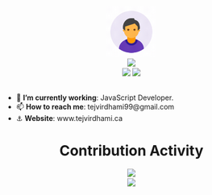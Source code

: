 <html>
    <head />
    <body>
<div>
    <div align="center">
        <img src="user.gif" height="100" width="100" />
    </div>
    <div align="center">
        <img src="https://readme-typing-svg.herokuapp.com?center=true&lines=Hi!+%F0%9F%91%8B++I'm+Tejvir;Software+Developer;JavaScript+Developer;Full-stack+Developer" />
    </div>
    <div align="center">
        <a href="https://www.linkedin.com/in/tejvir-dhami-20b6381a3/"><img
                src="https://img.shields.io/badge/Linkedin-0077b5?style=flat&logo=linkedin" /></a>
        <a href="https://twitter.com/DhamiTejvir">
            <img src="https://img.shields.io/twitter/follow/DhamiTejvir?label=Follow&style=social" />
        </a>
    </div>
    <div align="left">
        <br>
        <ul>
            <li>🌱 <b>I’m currently working</b>: JavaScript Developer.</li>
            <li>📫 <b>How to reach me</b>: tejvirdhami99@gmail.com
            </li>
            <li>⚓️ <b>Website</b>: www.tejvirdhami.ca
            </li>
        </ul>
    </div>
    <div align="center">
        <h1>Contribution Activity</h1>
        <img src="https://github-readme-stats.vercel.app/api?username=tejvirdhami&title_color=6FDA44&text_color=FFFFFF&show_icons=true&icon_color=6FDA44&include_all_commits=true&count_private=true&theme=dark"
            height="200" />
        <br>
        <img src="https://github-readme-streak-stats.herokuapp.com/?user=tejvirdhami&theme=dark&date_format=j%20M%5B%20Y%5D&currStreakLabel=6FDA44&fire=6FDA44&ring=6FDA44"
            height="200" />
        <br>
        <br>
    </div>
</div>
    </body>
    </html>
